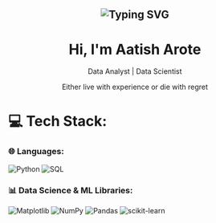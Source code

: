 <h2 align="center"><img src="https://readme-typing-svg.demolab.com?font=Fira+Code&pause=1000&random=false&width=435&lines=Curiosity%2C+Discipline%2C+Consistency" alt="Typing SVG" >

</h2>

<h1 align="center"> Hi, I'm Aatish Arote </br> 
</h1>
<p align="center">Data Analyst | Data Scientist </p>
<p align="center">Either live with experience or die with regret</p>

# 💻 Tech Stack:

### 🌐 Languages:
![Python](https://img.shields.io/badge/python-3670A0?style=for-the-badge&logo=python&logoColor=ffdd54)
![SQL](https://img.shields.io/badge/SQL-00000F?style=for-the-badge&logo=mysql&logoColor=white)
### 📊 Data Science & ML Libraries:
![Matplotlib](https://img.shields.io/badge/Matplotlib-%23ffffff.svg?style=for-the-badge&logo=Matplotlib&logoColor=black)
![NumPy](https://img.shields.io/badge/numpy-%23013243.svg?style=for-the-badge&logo=numpy&logoColor=white)
![Pandas](https://img.shields.io/badge/pandas-%23150458.svg?style=for-the-badge&logo=pandas&logoColor=white)
![scikit-learn](https://img.shields.io/badge/scikit--learn-%23F7931E.svg?style=for-the-badge&logo=scikit-learn&logoColor=white)
